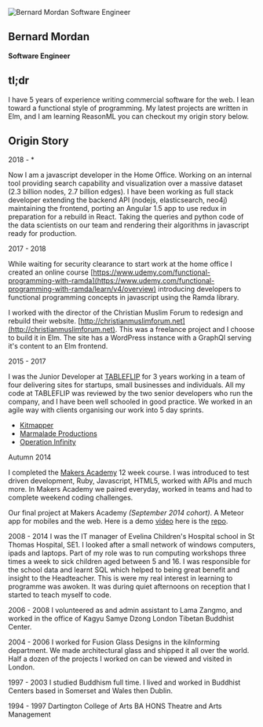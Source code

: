 ![Bernard Mordan Software Engineer](https://avatars2.githubusercontent.com/u/4499581?s=460&v=4)

## Bernard Mordan
**Software Engineer** 

## tl;dr

I have 5 years of experience writing commercial software for the web. I lean toward a functional style of programming. My latest projects are written in Elm, and I am learning ReasonML you can checkout my origin story below.

## Origin Story

2018 - *

Now I am a javascript developer in the Home Office. Working on an internal tool providing search capability and visualization over a massive dataset (2.3 billion nodes, 2.7 billion edges). I have been working as full stack developer extending the backend API (nodejs, elasticsearch, neo4j) maintaining the frontend, porting an Angular 1.5 app to use redux in preparation for a rebuild in React. Taking the queries and python code of the data scientists on our team and rendering their algorithms in javascript ready for production.

2017 - 2018

While waiting for security clearance to start work at the home office I created an online course [https://www.udemy.com/functional-programming-with-ramda](https://www.udemy.com/functional-programming-with-ramda/learn/v4/overview) introducing developers to functional programming concepts in javascript using the Ramda library.

I worked with the director of the Christian Muslim Forum to redesign and rebuild their website. [http://christianmuslimforum.net](http://christianmuslimforum.net). This was a freelance project and I choose to build it in Elm. The site has a WordPress instance with a GraphQl serving it's content to an Elm frontend.  

2015 - 2017

I was the Junior Developer at [TABLEFLIP](https://tableflip.io) for 3 years working in a team of four delivering sites for startups, small businesses and individuals. All my code at TABLEFLIP was reviewed by the two senior developers who run the company, and I have been well schooled in good practice. We worked in an agile way with clients organising our work into 5 day sprints.

* [Kitmapper](https://kitmapper.com)
* [Marmalade Productions](http://tableflip.github.io/marmalade-productions)
* [Operation Infinity](http://operationinfinity.org)

Autumn 2014

I completed the [Makers Academy](http://www.makersacademy.com/) 12 week course. I was introduced to test driven development, Ruby, Javascript, HTML5, worked with APIs and much more. In Makers Academy we paired everyday, worked in teams and had to complete weekend coding challenges.

Our final project at Makers Academy *(September 2014 cohort)*. A Meteor app for mobiles and the web. Here is a demo [video](https://youtu.be/qpGh8sWWuV0) here is the [repo](https://github.com/bmordan/flickynotes).

2008 - 2014
I was the IT manager of Evelina Children's Hospital school in St Thomas Hospital, SE1. I looked after a small network of windows computers, ipads and laptops. Part of my role was to run computing workshops three times a week to sick children aged between 5 and 16. I was responsible for the school data and learnt SQL which helped to being great benefit and insight to the Headteacher. This is were my real interest in learning to programme was awoken. It was during quiet afternoons on reception that I started to teach myself to code.

2006 - 2008
I volunteered as and admin assistant to Lama Zangmo, and worked in the office of Kagyu Samye Dzong London Tibetan Buddhist Center.

2004 - 2006
I worked for Fusion Glass Designs in the kilnforming department. We made architectural glass and shipped it all over the world. Half a dozen of the projects I worked on can be viewed and visited in London.

1997 - 2003
I studied Buddhism full time. I lived and worked in Buddhist Centers based in Somerset and Wales then Dublin.

1994 - 1997
Dartington College of Arts
BA HONS Theatre and Arts Management
